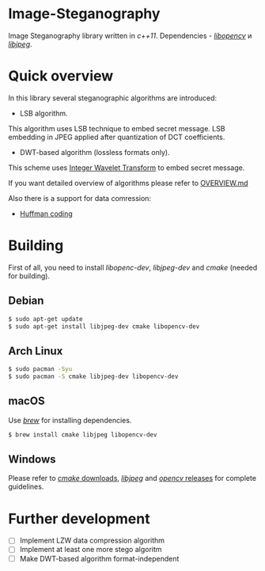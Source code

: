 # Image-Steganography

Image Steganography library written in _c++11_.
Dependencies - [_libopencv_](https://github.com/opencv/opencv) и [_libjpeg_](http://www.ijg.org/).

# Quick overview
In this library several steganographic algorithms are introduced:
* LSB algorithm.

This algorithm uses LSB technique to embed secret message.
LSB embedding in JPEG applied after quantization of DCT coefficients.

* DWT-based algorithm (lossless formats only).

This scheme uses [Integer Wavelet Transform](https://stackoverflow.com/questions/15802827/how-can-dwt-be-used-in-lsb-substitution-steganography) to embed secret message.

If you want detailed overview of algorithms please refer to [OVERVIEW.md](https://github.com/shreddered/Image-Steganography/blob/master/OVERVIEW.md)

Also there is a support for data comression:
* [Huffman coding](https://en.wikipedia.org/wiki/Huffman_coding)

# Building
First of all, you need to install _libopenc-dev_, _libjpeg-dev_ and _cmake_ (needed for building).
## Debian
```bash
$ sudo apt-get update
$ sudo apt-get install libjpeg-dev cmake libopencv-dev
```
## Arch Linux
```bash
$ sudo pacman -Syu
$ sudo pacman -S cmake libjpeg-dev libopencv-dev
```
## macOS
Use [_brew_](https://brew.sh/) for installing dependencies.
```bash
$ brew install cmake libjpeg libopencv-dev
```
## Windows
Please refer to [_cmake_ downloads](https://cmake.org/download/), [_libjpeg_](http://www.ijg.org/)
and [_opencv_ releases](https://opencv.org/releases/) for complete guidelines.
# Further development
- [ ] Implement LZW data compression algorithm
- [ ] Implement at least one more stego algoritm
- [ ] Make DWT-based algorithm format-independent
